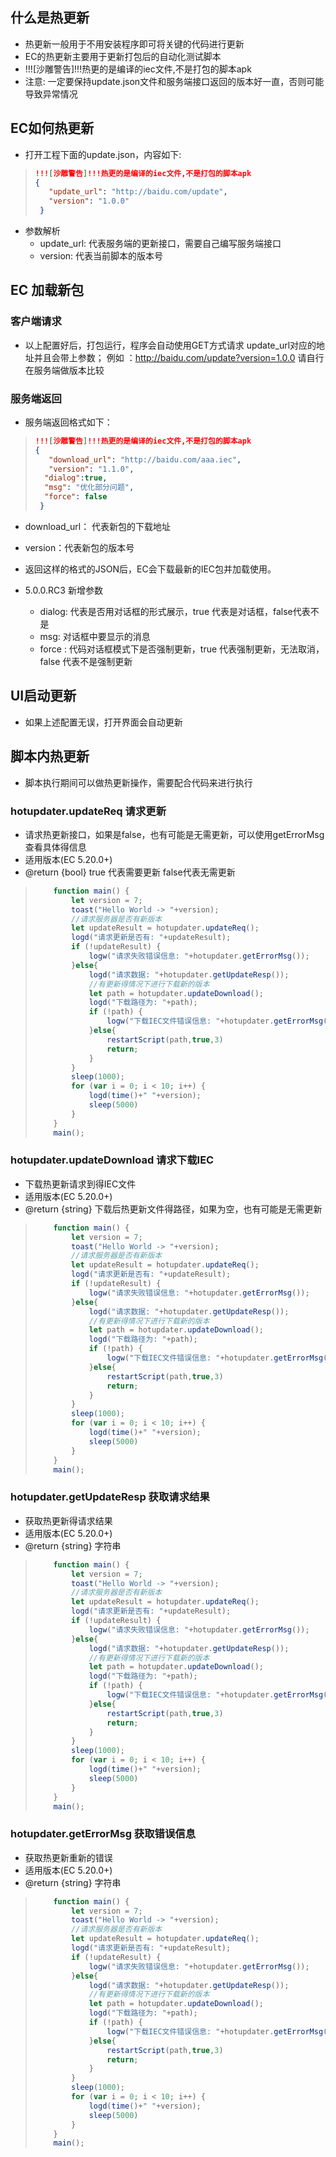## 什么是热更新
- 热更新一般用于不用安装程序即可将关键的代码进行更新
- EC的热更新主要用于更新打包后的自动化测试脚本
- !!![沙雕警告]!!!热更的是编译的iec文件,不是打包的脚本apk
- 注意: 一定要保持update.json文件和服务端接口返回的版本好一直，否则可能导致异常情况

## EC如何热更新

- 打开工程下面的update.json，内容如下:

> ```json
>!!![沙雕警告]!!!热更的是编译的iec文件,不是打包的脚本apk
> {
>    "update_url": "http://baidu.com/update",
>    "version": "1.0.0"
>  }
> 
> ```

- 参数解析
    - update_url: 代表服务端的更新接口，需要自己编写服务端接口
    - version: 代表当前脚本的版本号

## EC 加载新包

### 客户端请求
- 以上配置好后，打包运行，程序会自动使用GET方式请求 update_url对应的地址并且会带上参数；
    例如 ：http://baidu.com/update?version=1.0.0   请自行在服务端做版本比较

### 服务端返回   
- 服务端返回格式如下：
> ```json
>!!![沙雕警告]!!!热更的是编译的iec文件,不是打包的脚本apk
> {
>    "download_url": "http://baidu.com/aaa.iec",
>    "version": "1.1.0",
>   "dialog":true,
>   "msg": "优化部分问题",
>   "force": false
>  }
> 
> ```
- download_url： 代表新包的下载地址
- version：代表新包的版本号
- 返回这样的格式的JSON后，EC会下载最新的IEC包并加载使用。

- 5.0.0.RC3 新增参数
    - dialog: 代表是否用对话框的形式展示，true 代表是对话框，false代表不是
    - msg: 对话框中要显示的消息
    - force : 代码对话框模式下是否强制更新，true 代表强制更新，无法取消，false 代表不是强制更新

## UI启动更新

- 如果上述配置无误，打开界面会自动更新

## 脚本内热更新
- 脚本执行期间可以做热更新操作，需要配合代码来进行执行

### hotupdater.updateReq 请求更新

 * 请求热更新接口，如果是false，也有可能是无需更新，可以使用getErrorMsg查看具体得信息
 * 适用版本(EC 5.20.0+)
 * @return {bool} true 代表需要更新 false代表无需更新

> ```javascript
>     function main() {
>         let version = 7;
>         toast("Hello World -> "+version);
>         //请求服务器是否有新版本
>         let updateResult = hotupdater.updateReq();
>         logd("请求更新是否有: "+updateResult);
>         if (!updateResult) {
>             logw("请求失败错误信息: "+hotupdater.getErrorMsg());
>         }else{
>             logd("请求数据: "+hotupdater.getUpdateResp());
>             //有更新得情况下进行下载新的版本
>             let path = hotupdater.updateDownload();
>             logd("下载路径为: "+path);
>             if (!path) {
>                 logw("下载IEC文件错误信息: "+hotupdater.getErrorMsg());
>             }else{
>                 restartScript(path,true,3)
>                 return;
>             }
>         }
>         sleep(1000);
>         for (var i = 0; i < 10; i++) {
>             logd(time()+" "+version);
>             sleep(5000)
>         }
>     }
>     main();
> ```

### hotupdater.updateDownload 请求下载IEC

 * 下载热更新请求到得IEC文件
 * 适用版本(EC 5.20.0+)
 * @return {string} 下载后热更新文件得路径，如果为空，也有可能是无需更新

> ```javascript
>     function main() {
>         let version = 7;
>         toast("Hello World -> "+version);
>         //请求服务器是否有新版本
>         let updateResult = hotupdater.updateReq();
>         logd("请求更新是否有: "+updateResult);
>         if (!updateResult) {
>             logw("请求失败错误信息: "+hotupdater.getErrorMsg());
>         }else{
>             logd("请求数据: "+hotupdater.getUpdateResp());
>             //有更新得情况下进行下载新的版本
>             let path = hotupdater.updateDownload();
>             logd("下载路径为: "+path);
>             if (!path) {
>                 logw("下载IEC文件错误信息: "+hotupdater.getErrorMsg());
>             }else{
>                 restartScript(path,true,3)
>                 return;
>             }
>         }
>         sleep(1000);
>         for (var i = 0; i < 10; i++) {
>             logd(time()+" "+version);
>             sleep(5000)
>         }
>     }
>     main();
> ```



### hotupdater.getUpdateResp 获取请求结果

 * 获取热更新得请求结果
 * 适用版本(EC 5.20.0+)
 * @return {string} 字符串

> ```javascript
>     function main() {
>         let version = 7;
>         toast("Hello World -> "+version);
>         //请求服务器是否有新版本
>         let updateResult = hotupdater.updateReq();
>         logd("请求更新是否有: "+updateResult);
>         if (!updateResult) {
>             logw("请求失败错误信息: "+hotupdater.getErrorMsg());
>         }else{
>             logd("请求数据: "+hotupdater.getUpdateResp());
>             //有更新得情况下进行下载新的版本
>             let path = hotupdater.updateDownload();
>             logd("下载路径为: "+path);
>             if (!path) {
>                 logw("下载IEC文件错误信息: "+hotupdater.getErrorMsg());
>             }else{
>                 restartScript(path,true,3)
>                 return;
>             }
>         }
>         sleep(1000);
>         for (var i = 0; i < 10; i++) {
>             logd(time()+" "+version);
>             sleep(5000)
>         }
>     }
>     main();
> ```

### hotupdater.getErrorMsg 获取错误信息

 * 获取热更新重新的错误
 * 适用版本(EC 5.20.0+)
 * @return {string} 字符串

> ```javascript
>     function main() {
>         let version = 7;
>         toast("Hello World -> "+version);
>         //请求服务器是否有新版本
>         let updateResult = hotupdater.updateReq();
>         logd("请求更新是否有: "+updateResult);
>         if (!updateResult) {
>             logw("请求失败错误信息: "+hotupdater.getErrorMsg());
>         }else{
>             logd("请求数据: "+hotupdater.getUpdateResp());
>             //有更新得情况下进行下载新的版本
>             let path = hotupdater.updateDownload();
>             logd("下载路径为: "+path);
>             if (!path) {
>                 logw("下载IEC文件错误信息: "+hotupdater.getErrorMsg());
>             }else{
>                 restartScript(path,true,3)
>                 return;
>             }
>         }
>         sleep(1000);
>         for (var i = 0; i < 10; i++) {
>             logd(time()+" "+version);
>             sleep(5000)
>         }
>     }
>     main();
> ```